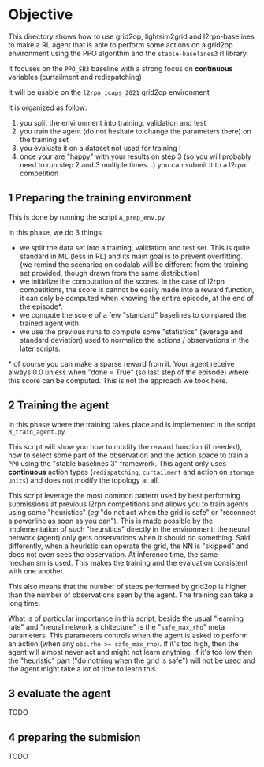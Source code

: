# Objective

This directory shows how to use grid2op, lightsim2grid and l2rpn-baselines to make a RL agent that is able to perform some actions on a grid2op environment using the PPO algorithm and the `stable-baselines3` rl library.

It focuses on the `PPO_SB3` baseline with a strong focus on **continuous** variables (curtailment and redispatching)

It will be usable on the `l2rpn_icaps_2021` grid2op environment

It is organized as follow:

1) you split the environment into training, validation and test
2) you train the agent (do not hesitate to change the parameters there) on the
   training set
3) you evaluate it on a dataset not used for training !
4) once your are "happy" with your results on step 3 (so you will probably need to
   run step 2 and 3 multiple times...) you can submit it to a l2rpn competition

## 1 Preparing the training environment

This is done by running the script `A_prep_env.py` 

In this phase, we do 3 things:

- we split the data set into a training, validation and test set. This is quite standard in ML (less in RL) and its main goal is to prevent overfitting. (we remind the scenarios on codalab will be different from the training set provided, though drawn from the same distribution)
- we initialize the computation of the scores. In the case of l2rpn competitions, the score is cannot be easily made into a reward function, it can only be computed when knowing the entire episode, at the end of the episode\*. 
- we compute the score of a few "standard" baselines to compared the trained agent with
- we use the previous runs to compute some "statistics" (average and standard deviation) used to normalize the actions / observations in the later scripts.

\* of course you can make a sparse reward from it. Your agent receive always 0.0 unless when "done = True" (so last step of the episode) where this score can be computed. This is not the approach we took here.

## 2 Training the agent

In this phase where the training takes place and is implemented in the script `B_train_agent.py`

This script will show you how to modify the reward function (if needed), how to select some part of the observation and the action space to train a `PPO` using the "stable baselines 3" framework. This agent only uses **continuous** action types (`redispatching`, `curtailment` and action on `storage units`) and does not modify the topology at all.

This script leverage the most common pattern used by best performing submissions at previous l2rpn competitions and allows you to train agents using some "heuristics" (*eg* "do not act when the grid is safe" or "reconnect a powerline as soon as you can"). This is made possible by the implementation of such "heursitics" directly in the environment: the neural network (agent) only gets observations when it should do something. Said differently, when a heuristic can operate the grid, the NN is "skipped" and does not even sees the observation. At inference time, the same mechanism is used. This makes the training and the evaluation consistent with one another.

This also means that the number of steps performed by grid2op is higher than the number of observations seen by the agent. The training can take a long time.


What is of particular importance in this script, beside the usual "learning rate" and "neural network architecture" is the "`safe_max_rho`" meta parameters. This parameters controls when the agent is asked to perform an action (when any `obs.rho >= safe_max_rho`). If it's too high, then the agent will almost never act and might not learn anything. If it's too low then the "heuristic" part ("do nothing when the grid is safe") will not be used and the agent might take a lot of time to learn this.

## 3 evaluate the agent

TODO

## 4 preparing the submision

TODO